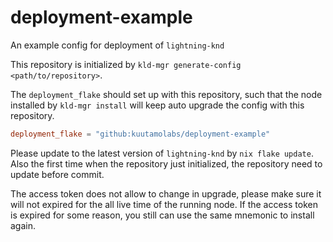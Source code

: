 # deployment-example
An example config for deployment of `lightning-knd`

This repository is initialized by `kld-mgr generate-config <path/to/repository>`.

The `deployment_flake` should set up with this repository, such that the node installed by `kld-mgr install` will keep auto upgrade the config with this repository.
```toml
deployment_flake = "github:kuutamolabs/deployment-example"
```

Please update to the latest version of `lightning-knd` by `nix flake update`.
Also the first time when the repository just initialized, the repository need to update before commit.

The access token does not allow to change in upgrade, please make sure it will not expired for the all live time of the running node.
If the access token is expired for some reason, you still can use the same mnemonic to install again.
